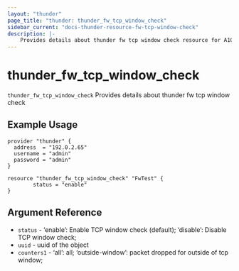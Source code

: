 ```yaml
---
layout: "thunder"
page_title: "thunder: thunder_fw_tcp_window_check"
sidebar_current: "docs-thunder-resource-fw-tcp-window-check"
description: |-
	Provides details about thunder fw tcp window check resource for A10
---
```


# thunder\_fw\_tcp\_window\_check

`thunder_fw_tcp_window_check` Provides details about thunder fw tcp window check
## Example Usage


```hcl
provider "thunder" {
  address  = "192.0.2.65"
  username = "admin"
  password = "admin"
}

resource "thunder_fw_tcp_window_check" "FwTest" {
        status = "enable" 
}
```

## Argument Reference

* `status` - ‘enable’: Enable TCP window check (default); ‘disable’: Disable TCP window check;
* `uuid` - uuid of the object
* `counters1` - ‘all’: all; ‘outside-window’: packet dropped for outside of tcp window;

